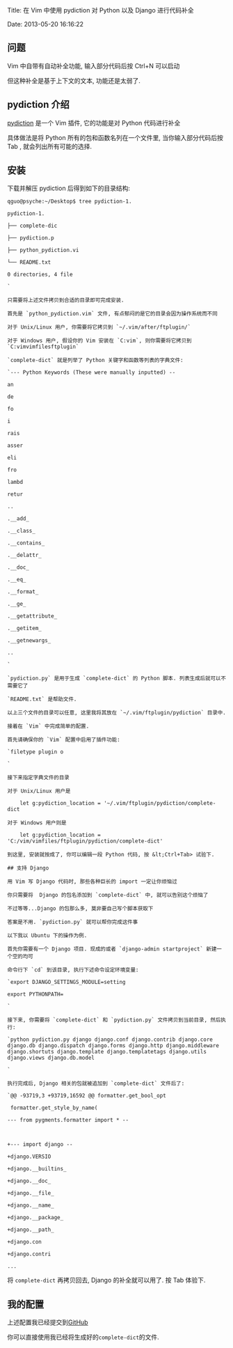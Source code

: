 Title: 在 Vim 中使用 pydiction 对 Python 以及 Django 进行代码补全

Date: 2013-05-20 16:16:22

## 问题

Vim 中自带有自动补全功能, 输入部分代码后按 Ctrl+N 可以启动

但这种补全是基于上下文的文本, 功能还是太弱了.

## pydiction 介绍

[pydiction](http://www.vim.org/scripts/script.php?script_id=850) 是一个 Vim 插件, 它的功能是对 Python 代码进行补全

具体做法是将 Python 所有的包和函数名列在一个文件里, 当你输入部分代码后按 Tab , 就会列出所有可能的选择.

## 安装

下载并解压 pydiction 后得到如下的目录结构:

    qguo@psyche:~/Desktop$ tree pydiction-1.

    pydiction-1.

    ├── complete-dic

    ├── pydiction.p

    ├── python_pydiction.vi

    └── README.txt

    0 directories, 4 file

    `

    只需要将上述文件拷贝到合适的目录即可完成安装.

    首先是 `python_pydiction.vim` 文件, 有点郁闷的是它的目录会因为操作系统而不同

    对于 Unix/Linux 用户, 你需要将它拷贝到 `~/.vim/after/ftplugin/` 

    对于 Windows 用户, 假设你的 Vim 安装在 `C:vim`, 则你需要将它拷贝到 `C:vimvimfilesftplugin`

    `complete-dict` 就是列举了 Python 关键字和函数等列表的字典文件:

    `--- Python Keywords (These were manually inputted) --

    an

    de

    fo

    i

    rais

    asser

    eli

    fro

    lambd

    retur

    ..

    .__add_

    .__class_

    .__contains_

    .__delattr_

    .__doc_

    .__eq_

    .__format_

    .__ge_

    .__getattribute_

    .__getitem_

    .__getnewargs_

    ..

    `

    `pydiction.py` 是用于生成 `complete-dict` 的 Python 脚本. 列表生成后就可以不需要它了

    `README.txt` 是帮助文件.

    以上三个文件的目录可以任意, 这里我将其放在 `~/.vim/ftplugin/pydiction` 目录中.

    接着在 `Vim` 中完成简单的配置.

    首先请确保你的 `Vim` 配置中启用了插件功能:

    `filetype plugin o

    `

    接下来指定字典文件的目录

    对于 Unix/Linux 用户是

        let g:pydiction_location = '~/.vim/ftplugin/pydiction/complete-dict

    对于 Windows 用户则是

        let g:pydiction_location = 'C:/vim/vimfiles/ftplugin/pydiction/complete-dict'

    到这里, 安装就按成了, 你可以编辑一段 Python 代码, 按 &lt;Ctrl+Tab> 试验下.

    ## 支持 Django

    用 Vim 写 Django 代码时, 那些各种巨长的 import 一定让你烦恼过

    你只需要将  Django 的包名添加到 `complete-dict` 中, 就可以告别这个烦恼了

    不过等等...Django 的包那么多, 莫非要自己写个脚本获取下

    答案是不用. `pydiction.py` 就可以帮你完成这件事

    以下我以 Ubuntu 下的操作为例.

    首先你需要有一个 Django 项目. 现成的或者 `django-admin startproject` 新建一个空的均可

    命令行下 `cd` 到该目录, 执行下述命令设定环境变量:

    `export DJANGO_SETTINGS_MODULE=setting

    export PYTHONPATH=

    `

    接下来, 你需要将 `complete-dict` 和 `pydiction.py` 文件拷贝到当前目录, 然后执行:

    `python pydiction.py django django.conf django.contrib django.core django.db django.dispatch django.forms django.http django.middleware django.shortuts django.template django.templatetags django.utils django.views django.db.model

    `

    执行完成后, Django 相关的包就被追加到 `complete-dict` 文件后了:

    `@@ -93719,3 +93719,16592 @@ formatter.get_bool_opt

     formatter.get_style_by_name(

    --- from pygments.formatter import * --

    

    +--- import django --

    +django.VERSIO

    +django.__builtins_

    +django.__doc_

    +django.__file_

    +django.__name_

    +django.__package_

    +django.__path_

    +django.con

    +django.contri

    ...

将  `complete-dict`  再拷贝回去, Django 的补全就可以用了. 按 Tab 体验下.

## 我的配置

上述配置我已经提交到[GitHub](https://github.com/guoqiao/guoqiao-vimrc)

你可以直接使用我已经将生成好的`complete-dict`的文件.